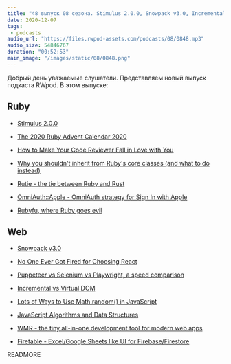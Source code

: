 ```yaml
---
title: "48 выпуск 08 сезона. Stimulus 2.0.0, Snowpack v3.0, Incremental vs Virtual DOM, OmniAuth::Apple, WMR, Firetable и прочее"
date: 2020-12-07
tags:
 - podcasts
audio_url: "https://files.rwpod-assets.com/podcasts/08/0848.mp3"
audio_size: 54846767
duration: "00:52:53"
main_image: "/images/static/08/0848.png"
---
```


Добрый день уважаемые слушатели. Представляем новый выпуск подкаста RWpod. В этом выпуске:

## Ruby

 - [Stimulus 2.0.0](https://github.com/stimulusjs/stimulus/releases/tag/v2.0.0)
 - [The 2020 Ruby Advent Calendar 2020](http://planetruby.github.io/gems/)
 - [How to Make Your Code Reviewer Fall in Love with You](https://mtlynch.io/code-review-love/)


 - [Why you shouldn't inherit from Ruby's core classes (and what to do instead)](https://avdi.codes/why-you-shouldnt-inherit-from-rubys-core-classes-and-what-to-do-instead/)
 - [Rutie - the tie between Ruby and Rust](https://github.com/danielpclark/rutie)
 - [OmniAuth::Apple - OmniAuth strategy for Sign In with Apple](https://github.com/nhosoya/omniauth-apple)
 - [Rubyfu, where Ruby goes evil](https://rubyfu.net/)

## Web

 - [Snowpack v3.0](https://www.snowpack.dev/posts/2020-12-03-snowpack-3-release-candidate)
 - [No One Ever Got Fired for Choosing React](https://jake.nyc/words/no-one-ever-got-fired-for-choosing-react/)
 - [Puppeteer vs Selenium vs Playwright, a speed comparison](https://blog.checklyhq.com/puppeteer-vs-selenium-vs-playwright-speed-comparison/)
 - [Incremental vs Virtual DOM](https://blog.bitsrc.io/incremental-vs-virtual-dom-eb7157e43dca)


 - [Lots of Ways to Use Math.random() in JavaScript](https://css-tricks.com/lots-of-ways-to-use-math-random-in-javascript/)
 - [JavaScript Algorithms and Data Structures](https://github.com/trekhleb/javascript-algorithms)
 - [WMR - the tiny all-in-one development tool for modern web apps](https://github.com/preactjs/wmr)
 - [Firetable - Excel/Google Sheets like UI for Firebase/Firestore](https://firetable.io/)

READMORE
